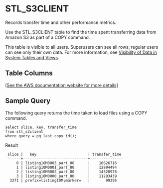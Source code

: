# STL\_S3CLIENT<a name="r_STL_S3CLIENT"></a>

Records transfer time and other performance metrics\.

Use the STL\_S3CLIENT table to find the time spent transferring data from Amazon S3 as part of a COPY command\.

This table is visible to all users\. Superusers can see all rows; regular users can see only their own data\. For more information, see [Visibility of Data in System Tables and Views](c_visibility-of-data.md)\.

## Table Columns<a name="r_STL_S3CLIENT-table-columns2"></a>

[\[See the AWS documentation website for more details\]](http://docs.aws.amazon.com/redshift/latest/dg/r_STL_S3CLIENT.html)

## Sample Query<a name="r_STL_S3CLIENT-sample-query2"></a>

The following query returns the time taken to load files using a COPY command\.

```
select slice, key, transfer_time 
from stl_s3client 
where query = pg_last_copy_id();
```

Result

```
 slice |   key                       | transfer_time
 ------+-----------------------------+---------------
     0 | listing10M0003_part_00      |    16626716
     1 | listing10M0001_part_00      |    12894494
     2 | listing10M0002_part_00      |    14320978
     3 | listing10M0000_part_00      |    11293439
  3371 | prefix=listing10M;marker=   |       99395
```